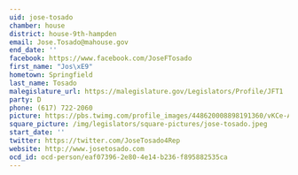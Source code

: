 ```yaml
---
uid: jose-tosado
chamber: house
district: house-9th-hampden
email: Jose.Tosado@mahouse.gov
end_date: ''
facebook: https://www.facebook.com/JoseFTosado
first_name: "Jos\xE9"
hometown: Springfield
last_name: Tosado
malegislature_url: https://malegislature.gov/Legislators/Profile/JFT1
party: D
phone: (617) 722-2060
picture: https://pbs.twimg.com/profile_images/448620008898191360/vKCe-Aan_400x400.jpeg
square_picture: /img/legislators/square-pictures/jose-tosado.jpeg
start_date: ''
twitter: https://twitter.com/JoseTosado4Rep
website: http://www.josetosado.com
ocd_id: ocd-person/eaf07396-2e80-4e14-b236-f895882535ca
---
```

